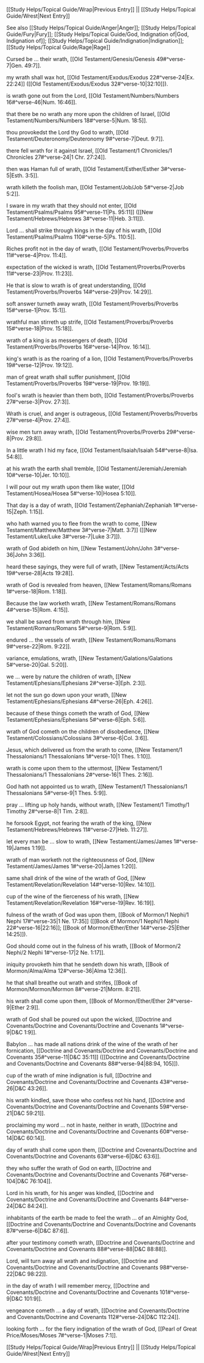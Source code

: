 [[Study Helps/Topical Guide/Wrap|Previous Entry]]  ||  [[Study Helps/Topical Guide/Wrest|Next Entry]]

 See also [[Study Helps/Topical Guide/Anger|Anger]]; [[Study Helps/Topical Guide/Fury|Fury]]; [[Study Helps/Topical Guide/God, Indignation of|God, Indignation of]]; [[Study Helps/Topical Guide/Indignation|Indignation]]; [[Study Helps/Topical Guide/Rage|Rage]]

 Cursed be ... their wrath, [[Old Testament/Genesis/Genesis 49#^verse-7|Gen. 49:7]].

 my wrath shall wax hot, [[Old Testament/Exodus/Exodus 22#^verse-24|Ex. 22:24]] ([[Old Testament/Exodus/Exodus 32#^verse-10|32:10]]).

 is wrath gone out from the Lord, [[Old Testament/Numbers/Numbers 16#^verse-46|Num. 16:46]].

 that there be no wrath any more upon the children of Israel, [[Old Testament/Numbers/Numbers 18#^verse-5|Num. 18:5]].

 thou provokedst the Lord thy God to wrath, [[Old Testament/Deuteronomy/Deuteronomy 9#^verse-7|Deut. 9:7]].

 there fell wrath for it against Israel, [[Old Testament/1 Chronicles/1 Chronicles 27#^verse-24|1 Chr. 27:24]].

 then was Haman full of wrath, [[Old Testament/Esther/Esther 3#^verse-5|Esth. 3:5]].

 wrath killeth the foolish man, [[Old Testament/Job/Job 5#^verse-2|Job 5:2]].

 I sware in my wrath that they should not enter, [[Old Testament/Psalms/Psalms 95#^verse-11|Ps. 95:11]] ([[New Testament/Hebrews/Hebrews 3#^verse-11|Heb. 3:11]]).

 Lord ... shall strike through kings in the day of his wrath, [[Old Testament/Psalms/Psalms 110#^verse-5|Ps. 110:5]].

 Riches profit not in the day of wrath, [[Old Testament/Proverbs/Proverbs 11#^verse-4|Prov. 11:4]].

 expectation of the wicked is wrath, [[Old Testament/Proverbs/Proverbs 11#^verse-23|Prov. 11:23]].

 He that is slow to wrath is of great understanding, [[Old Testament/Proverbs/Proverbs 14#^verse-29|Prov. 14:29]].

 soft answer turneth away wrath, [[Old Testament/Proverbs/Proverbs 15#^verse-1|Prov. 15:1]].

 wrathful man stirreth up strife, [[Old Testament/Proverbs/Proverbs 15#^verse-18|Prov. 15:18]].

 wrath of a king is as messengers of death, [[Old Testament/Proverbs/Proverbs 16#^verse-14|Prov. 16:14]].

 king's wrath is as the roaring of a lion, [[Old Testament/Proverbs/Proverbs 19#^verse-12|Prov. 19:12]].

 man of great wrath shall suffer punishment, [[Old Testament/Proverbs/Proverbs 19#^verse-19|Prov. 19:19]].

 fool's wrath is heavier than them both, [[Old Testament/Proverbs/Proverbs 27#^verse-3|Prov. 27:3]].

 Wrath is cruel, and anger is outrageous, [[Old Testament/Proverbs/Proverbs 27#^verse-4|Prov. 27:4]].

 wise men turn away wrath, [[Old Testament/Proverbs/Proverbs 29#^verse-8|Prov. 29:8]].

 In a little wrath I hid my face, [[Old Testament/Isaiah/Isaiah 54#^verse-8|Isa. 54:8]].

 at his wrath the earth shall tremble, [[Old Testament/Jeremiah/Jeremiah 10#^verse-10|Jer. 10:10]].

 I will pour out my wrath upon them like water, [[Old Testament/Hosea/Hosea 5#^verse-10|Hosea 5:10]].

 That day is a day of wrath, [[Old Testament/Zephaniah/Zephaniah 1#^verse-15|Zeph. 1:15]].

 who hath warned you to flee from the wrath to come, [[New Testament/Matthew/Matthew 3#^verse-7|Matt. 3:7]] ([[New Testament/Luke/Luke 3#^verse-7|Luke 3:7]]).

 wrath of God abideth on him, [[New Testament/John/John 3#^verse-36|John 3:36]].

 heard these sayings, they were full of wrath, [[New Testament/Acts/Acts 19#^verse-28|Acts 19:28]].

 wrath of God is revealed from heaven, [[New Testament/Romans/Romans 1#^verse-18|Rom. 1:18]].

 Because the law worketh wrath, [[New Testament/Romans/Romans 4#^verse-15|Rom. 4:15]].

 we shall be saved from wrath through him, [[New Testament/Romans/Romans 5#^verse-9|Rom. 5:9]].

 endured ... the vessels of wrath, [[New Testament/Romans/Romans 9#^verse-22|Rom. 9:22]].

 variance, emulations, wrath, [[New Testament/Galations/Galations 5#^verse-20|Gal. 5:20]].

 we ... were by nature the children of wrath, [[New Testament/Ephesians/Ephesians 2#^verse-3|Eph. 2:3]].

 let not the sun go down upon your wrath, [[New Testament/Ephesians/Ephesians 4#^verse-26|Eph. 4:26]].

 because of these things cometh the wrath of God, [[New Testament/Ephesians/Ephesians 5#^verse-6|Eph. 5:6]].

 wrath of God cometh on the children of disobedience, [[New Testament/Colossians/Colossians 3#^verse-6|Col. 3:6]].

 Jesus, which delivered us from the wrath to come, [[New Testament/1 Thessalonians/1 Thessalonians 1#^verse-10|1 Thes. 1:10]].

 wrath is come upon them to the uttermost, [[New Testament/1 Thessalonians/1 Thessalonians 2#^verse-16|1 Thes. 2:16]].

 God hath not appointed us to wrath, [[New Testament/1 Thessalonians/1 Thessalonians 5#^verse-9|1 Thes. 5:9]].

 pray ... lifting up holy hands, without wrath, [[New Testament/1 Timothy/1 Timothy 2#^verse-8|1 Tim. 2:8]].

 he forsook Egypt, not fearing the wrath of the king, [[New Testament/Hebrews/Hebrews 11#^verse-27|Heb. 11:27]].

 let every man be ... slow to wrath, [[New Testament/James/James 1#^verse-19|James 1:19]].

 wrath of man worketh not the righteousness of God, [[New Testament/James/James 1#^verse-20|James 1:20]].

 same shall drink of the wine of the wrath of God, [[New Testament/Revelation/Revelation 14#^verse-10|Rev. 14:10]].

 cup of the wine of the fierceness of his wrath, [[New Testament/Revelation/Revelation 16#^verse-19|Rev. 16:19]].

 fulness of the wrath of God was upon them, [[Book of Mormon/1 Nephi/1 Nephi 17#^verse-35|1 Ne. 17:35]] ([[Book of Mormon/1 Nephi/1 Nephi 22#^verse-16|22:16]]; [[Book of Mormon/Ether/Ether 14#^verse-25|Ether 14:25]]).

 God should come out in the fulness of his wrath, [[Book of Mormon/2 Nephi/2 Nephi 1#^verse-17|2 Ne. 1:17]].

 iniquity provoketh him that he sendeth down his wrath, [[Book of Mormon/Alma/Alma 12#^verse-36|Alma 12:36]].

 he that shall breathe out wrath and strifes, [[Book of Mormon/Mormon/Mormon 8#^verse-21|Morm. 8:21]].

 his wrath shall come upon them, [[Book of Mormon/Ether/Ether 2#^verse-9|Ether 2:9]].

 wrath of God shall be poured out upon the wicked, [[Doctrine and Covenants/Doctrine and Covenants/Doctrine and Covenants 1#^verse-9|D&C 1:9]].

 Babylon ... has made all nations drink of the wine of the wrath of her fornication, [[Doctrine and Covenants/Doctrine and Covenants/Doctrine and Covenants 35#^verse-11|D&C 35:11]] ([[Doctrine and Covenants/Doctrine and Covenants/Doctrine and Covenants 88#^verse-94|88:94, 105]]).

 cup of the wrath of mine indignation is full, [[Doctrine and Covenants/Doctrine and Covenants/Doctrine and Covenants 43#^verse-26|D&C 43:26]].

 his wrath kindled, save those who confess not his hand, [[Doctrine and Covenants/Doctrine and Covenants/Doctrine and Covenants 59#^verse-21|D&C 59:21]].

 proclaiming my word ... not in haste, neither in wrath, [[Doctrine and Covenants/Doctrine and Covenants/Doctrine and Covenants 60#^verse-14|D&C 60:14]].

 day of wrath shall come upon them, [[Doctrine and Covenants/Doctrine and Covenants/Doctrine and Covenants 63#^verse-6|D&C 63:6]].

 they who suffer the wrath of God on earth, [[Doctrine and Covenants/Doctrine and Covenants/Doctrine and Covenants 76#^verse-104|D&C 76:104]].

 Lord in his wrath, for his anger was kindled, [[Doctrine and Covenants/Doctrine and Covenants/Doctrine and Covenants 84#^verse-24|D&C 84:24]].

 inhabitants of the earth be made to feel the wrath ... of an Almighty God, [[Doctrine and Covenants/Doctrine and Covenants/Doctrine and Covenants 87#^verse-6|D&C 87:6]].

 after your testimony cometh wrath, [[Doctrine and Covenants/Doctrine and Covenants/Doctrine and Covenants 88#^verse-88|D&C 88:88]].

 Lord, will turn away all wrath and indignation, [[Doctrine and Covenants/Doctrine and Covenants/Doctrine and Covenants 98#^verse-22|D&C 98:22]].

 in the day of wrath I will remember mercy, [[Doctrine and Covenants/Doctrine and Covenants/Doctrine and Covenants 101#^verse-9|D&C 101:9]].

 vengeance cometh ... a day of wrath, [[Doctrine and Covenants/Doctrine and Covenants/Doctrine and Covenants 112#^verse-24|D&C 112:24]].

 looking forth ... for the fiery indignation of the wrath of God, [[Pearl of Great Price/Moses/Moses 7#^verse-1|Moses 7:1]].

[[Study Helps/Topical Guide/Wrap|Previous Entry]]  ||  [[Study Helps/Topical Guide/Wrest|Next Entry]]